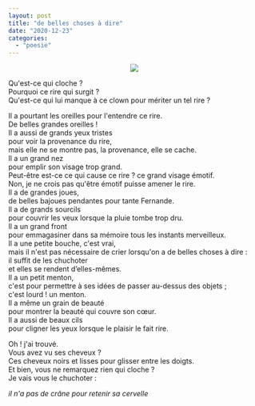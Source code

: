 ```yaml
---
layout: post
title: "de belles choses à dire"
date: "2020-12-23"
categories: 
  - "poesie"
---
```


<center>
	<img src="{{site.baseurl}}/assets/figures/clown.png">
</center>

Qu'est-ce qui cloche ?  
Pourquoi ce rire qui surgit ?  
Qu'est-ce qui lui manque à ce clown pour mériter un tel rire ?

Il a pourtant les oreilles pour l'entendre ce rire.  
De belles grandes oreilles !  
Il a aussi de grands yeux tristes  
pour voir la provenance du rire,  
mais elle ne se montre pas, la provenance, elle se cache.  
Il a un grand nez  
pour emplir son visage trop grand.  
Peut-être est-ce ce qui cause ce rire ? ce grand visage émotif.  
Non, je ne crois pas qu'être émotif puisse amener le rire.  
Il a de grandes joues,  
de belles bajoues pendantes pour tante Fernande.  
Il a de grands sourcils  
pour couvrir les veux lorsque la pluie tombe trop dru.  
Il a un grand front  
pour emmagasiner dans sa mémoire tous les instants merveilleux.  
Il a une petite bouche, c'est vrai,  
mais il n'est pas nécessaire de crier lorsqu'on a de belles choses à dire :  
il suffit de les chuchoter  
et elles se rendent d’elles-mêmes.  
Il a un petit menton,  
c'est pour permettre à ses idées de passer au-dessus des objets ;  
c'est lourd ! un menton.  
Il a même un grain de beauté  
pour montrer la beauté qui couvre son cœur.  
Il a aussi de beaux cils  
pour cligner les yeux lorsque le plaisir le fait rire.

Oh ! j'ai trouvé.  
Vous avez vu ses cheveux ?  
Ces cheveux noirs et lisses pour glisser entre les doigts.  
Et bien, vous ne remarquez rien qui cloche ?  
Je vais vous le chuchoter :

_il n'a pas de crâne pour retenir sa cervelle_
